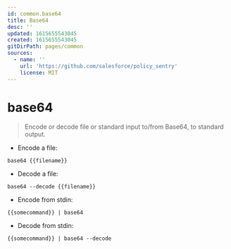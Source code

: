 ```yaml
---
id: common.base64
title: Base64
desc: ''
updated: 1615655543045
created: 1615655543045
gitDirPath: pages/common
sources:
  - name: ''
    url: 'https://github.com/salesforce/policy_sentry'
    license: MIT
---
```

# base64

> Encode or decode file or standard input to/from Base64, to standard output.

- Encode a file:

`base64 {{filename}}`

- Decode a file:

`base64 --decode {{filename}}`

- Encode from stdin:

`{{somecommand}} | base64`

- Decode from stdin:

`{{somecommand}} | base64 --decode`

